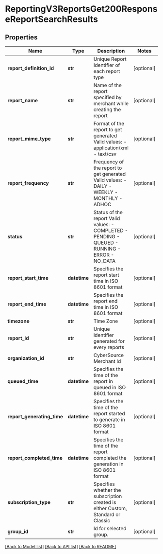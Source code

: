 # ReportingV3ReportsGet200ResponseReportSearchResults

## Properties
Name | Type | Description | Notes
------------ | ------------- | ------------- | -------------
**report_definition_id** | **str** | Unique Report Identifier of each report type | [optional] 
**report_name** | **str** | Name of the report specified by merchant while creating the report | [optional] 
**report_mime_type** | **str** | Format of the report to get generated  Valid values: - application/xml - text/csv  | [optional] 
**report_frequency** | **str** | Frequency of the report to get generated  Valid values: - DAILY - WEEKLY - MONTHLY - ADHOC  | [optional] 
**status** | **str** | Status of the report  Valid values: - COMPLETED - PENDING - QUEUED - RUNNING - ERROR - NO_DATA  | [optional] 
**report_start_time** | **datetime** | Specifies the report start time in ISO 8601 format | [optional] 
**report_end_time** | **datetime** | Specifies the report end time in ISO 8601 format | [optional] 
**timezone** | **str** | Time Zone | [optional] 
**report_id** | **str** | Unique identifier generated for every reports | [optional] 
**organization_id** | **str** | CyberSource Merchant Id | [optional] 
**queued_time** | **datetime** | Specifies the time of the report in queued  in ISO 8601 format | [optional] 
**report_generating_time** | **datetime** | Specifies the time of the report started to generate  in ISO 8601 format | [optional] 
**report_completed_time** | **datetime** | Specifies the time of the report completed the generation  in ISO 8601 format | [optional] 
**subscription_type** | **str** | Specifies whether the subscription created is either Custom, Standard or Classic  | [optional] 
**group_id** | **str** | Id for selected group. | [optional] 

[[Back to Model list]](../README.md#documentation-for-models) [[Back to API list]](../README.md#documentation-for-api-endpoints) [[Back to README]](../README.md)


